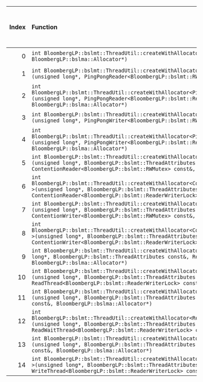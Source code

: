 |   Index | Function                                                                                                                                                                                                                                                                       |   Difference in number of lines |   Function size difference in bytes | Disassembly                                                                |   Number of lines in assumed build | Number of bytes in assumed build   |   Number of lines in ignored build | Number of bytes in ignored build   |
|--------:|:-------------------------------------------------------------------------------------------------------------------------------------------------------------------------------------------------------------------------------------------------------------------------------|--------------------------------:|------------------------------------:|:---------------------------------------------------------------------------|-----------------------------------:|:-----------------------------------|-----------------------------------:|:-----------------------------------|
|       0 | `int BloombergLP::bslmt::ThreadUtil::createWithAllocator<ReaderThread>(unsigned long*, ReaderThread const&, BloombergLP::bslma::Allocator*)`                                                                                                                                   |                              -6 |                                 -16 | [Assumed](0.assume.s.txt), [Ignored](0.none.s.txt), [Diff](0.diff.html)    |                                384 | 4,227,408                          |                                400 | 4,227,408                          |
|       1 | `int BloombergLP::bslmt::ThreadUtil::createWithAllocator<PingPongReader<BloombergLP::bslmt::RWMutex> >(unsigned long*, PingPongReader<BloombergLP::bslmt::RWMutex> const&, BloombergLP::bslma::Allocator*)`                                                                    |                              -7 |                                 -32 | [Assumed](1.assume.s.txt), [Ignored](1.none.s.txt), [Diff](1.diff.html)    |                                384 | 4,229,008                          |                                416 | 4,229,056                          |
|       2 | `int BloombergLP::bslmt::ThreadUtil::createWithAllocator<PingPongReader<BloombergLP::bslmt::ReaderWriterLock> >(unsigned long*, PingPongReader<BloombergLP::bslmt::ReaderWriterLock> const&, BloombergLP::bslma::Allocator*)`                                                  |                              -7 |                                 -32 | [Assumed](2.assume.s.txt), [Ignored](2.none.s.txt), [Diff](2.diff.html)    |                                384 | 4,233,040                          |                                416 | 4,233,216                          |
|       3 | `int BloombergLP::bslmt::ThreadUtil::createWithAllocator<PingPongWriter<BloombergLP::bslmt::RWMutex> >(unsigned long*, PingPongWriter<BloombergLP::bslmt::RWMutex> const&, BloombergLP::bslma::Allocator*)`                                                                    |                              -7 |                                 -32 | [Assumed](3.assume.s.txt), [Ignored](3.none.s.txt), [Diff](3.diff.html)    |                                384 | 4,228,048                          |                                416 | 4,228,064                          |
|       4 | `int BloombergLP::bslmt::ThreadUtil::createWithAllocator<PingPongWriter<BloombergLP::bslmt::ReaderWriterLock> >(unsigned long*, PingPongWriter<BloombergLP::bslmt::ReaderWriterLock> const&, BloombergLP::bslma::Allocator*)`                                                  |                              -7 |                                 -32 | [Assumed](4.assume.s.txt), [Ignored](4.none.s.txt), [Diff](4.diff.html)    |                                384 | 4,232,048                          |                                416 | 4,232,192                          |
|       5 | `int BloombergLP::bslmt::ThreadUtil::createWithAllocator<ContentionReader<BloombergLP::bslmt::RWMutex> >(unsigned long*, BloombergLP::bslmt::ThreadAttributes const&, ContentionReader<BloombergLP::bslmt::RWMutex> const&, BloombergLP::bslma::Allocator*)`                   |                              -8 |                                 -32 | [Assumed](5.assume.s.txt), [Ignored](5.none.s.txt), [Diff](5.diff.html)    |                                336 | 4,231,184                          |                                368 | 4,231,296                          |
|       6 | `int BloombergLP::bslmt::ThreadUtil::createWithAllocator<ContentionReader<BloombergLP::bslmt::ReaderWriterLock> >(unsigned long*, BloombergLP::bslmt::ThreadAttributes const&, ContentionReader<BloombergLP::bslmt::ReaderWriterLock> const&, BloombergLP::bslma::Allocator*)` |                              -8 |                                 -32 | [Assumed](6.assume.s.txt), [Ignored](6.none.s.txt), [Diff](6.diff.html)    |                                336 | 4,235,248                          |                                368 | 4,235,488                          |
|       7 | `int BloombergLP::bslmt::ThreadUtil::createWithAllocator<ContentionWriter<BloombergLP::bslmt::RWMutex> >(unsigned long*, BloombergLP::bslmt::ThreadAttributes const&, ContentionWriter<BloombergLP::bslmt::RWMutex> const&, BloombergLP::bslma::Allocator*)`                   |                              -8 |                                 -32 | [Assumed](7.assume.s.txt), [Ignored](7.none.s.txt), [Diff](7.diff.html)    |                                336 | 4,230,176                          |                                368 | 4,230,256                          |
|       8 | `int BloombergLP::bslmt::ThreadUtil::createWithAllocator<ContentionWriter<BloombergLP::bslmt::ReaderWriterLock> >(unsigned long*, BloombergLP::bslmt::ThreadAttributes const&, ContentionWriter<BloombergLP::bslmt::ReaderWriterLock> const&, BloombergLP::bslma::Allocator*)` |                              -8 |                                 -32 | [Assumed](8.assume.s.txt), [Ignored](8.none.s.txt), [Diff](8.diff.html)    |                                336 | 4,234,224                          |                                368 | 4,234,432                          |
|       9 | `int BloombergLP::bslmt::ThreadUtil::createWithAllocator<ReadThread<BloombergLP::bslmt::RWMutex> >(unsigned long*, BloombergLP::bslmt::ThreadAttributes const&, ReadThread<BloombergLP::bslmt::RWMutex> const&, BloombergLP::bslma::Allocator*)`                               |                              -8 |                                 -32 | [Assumed](9.assume.s.txt), [Ignored](9.none.s.txt), [Diff](9.diff.html)    |                                336 | 4,237,968                          |                                368 | 4,238,240                          |
|      10 | `int BloombergLP::bslmt::ThreadUtil::createWithAllocator<ReadThread<BloombergLP::bslmt::ReaderWriterLock> >(unsigned long*, BloombergLP::bslmt::ThreadAttributes const&, ReadThread<BloombergLP::bslmt::ReaderWriterLock> const&, BloombergLP::bslma::Allocator*)`             |                              -8 |                                 -32 | [Assumed](10.assume.s.txt), [Ignored](10.none.s.txt), [Diff](10.diff.html) |                                336 | 4,241,568                          |                                368 | 4,241,936                          |
|      11 | `int BloombergLP::bslmt::ThreadUtil::createWithAllocator<ReadWaitThread<BloombergLP::bslmt::RWMutex> >(unsigned long*, BloombergLP::bslmt::ThreadAttributes const&, ReadWaitThread<BloombergLP::bslmt::RWMutex> const&, BloombergLP::bslma::Allocator*)`                       |                              -8 |                                 -32 | [Assumed](11.assume.s.txt), [Ignored](11.none.s.txt), [Diff](11.diff.html) |                                336 | 4,239,136                          |                                368 | 4,239,472                          |
|      12 | `int BloombergLP::bslmt::ThreadUtil::createWithAllocator<ReadWaitThread<BloombergLP::bslmt::ReaderWriterLock> >(unsigned long*, BloombergLP::bslmt::ThreadAttributes const&, ReadWaitThread<BloombergLP::bslmt::ReaderWriterLock> const&, BloombergLP::bslma::Allocator*)`     |                              -8 |                                 -32 | [Assumed](12.assume.s.txt), [Ignored](12.none.s.txt), [Diff](12.diff.html) |                                336 | 4,242,736                          |                                368 | 4,243,168                          |
|      13 | `int BloombergLP::bslmt::ThreadUtil::createWithAllocator<WriteThread<BloombergLP::bslmt::RWMutex> >(unsigned long*, BloombergLP::bslmt::ThreadAttributes const&, WriteThread<BloombergLP::bslmt::RWMutex> const&, BloombergLP::bslma::Allocator*)`                             |                              -8 |                                 -32 | [Assumed](13.assume.s.txt), [Ignored](13.none.s.txt), [Diff](13.diff.html) |                                336 | 4,238,560                          |                                368 | 4,238,864                          |
|      14 | `int BloombergLP::bslmt::ThreadUtil::createWithAllocator<WriteThread<BloombergLP::bslmt::ReaderWriterLock> >(unsigned long*, BloombergLP::bslmt::ThreadAttributes const&, WriteThread<BloombergLP::bslmt::ReaderWriterLock> const&, BloombergLP::bslma::Allocator*)`           |                              -8 |                                 -32 | [Assumed](14.assume.s.txt), [Ignored](14.none.s.txt), [Diff](14.diff.html) |                                336 | 4,242,160                          |                                368 | 4,242,560                          |